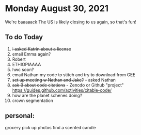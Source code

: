 # Monday August 30, 2021

We're baaaaack 
The US is likely closing to us again, so that's fun! 


## To do Today 

1. ~~I asked Katrin about a license~~ 
2. email Emma again?
3. Robert 
4. ETHIOPIAAAA
5. hwc soon?
6. ~~email Nathan my code to stitch and try to download from GEE~~
7. ~~set up meeting w Nathan and Jake?~~ - asked Nathan
8. ~~ask B about code citations~~ - Zenodo or Github "project" https://guides.github.com/activities/citable-code/
9. how are the planet schenes doing?
10. crown segmentation 

## personal: 
grocery 
pick up photos 
find a scented candle


